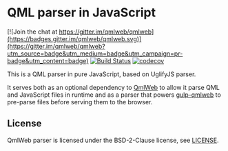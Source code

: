 # QML parser in JavaScript

[![Join the chat at https://gitter.im/qmlweb/qmlweb](https://badges.gitter.im/qmlweb/qmlweb.svg)](https://gitter.im/qmlweb/qmlweb?utm_source=badge&utm_medium=badge&utm_campaign=pr-badge&utm_content=badge)
[![Build Status](https://travis-ci.org/qmlweb/qmlweb-parser.svg?branch=master)](https://travis-ci.org/qmlweb/qmlweb-parser)
[![codecov](https://codecov.io/gh/qmlweb/qmlweb-parser/branch/master/graph/badge.svg)](https://codecov.io/gh/qmlweb/qmlweb-parser)

This is a QML parser in pure JavaScript, based on UglifyJS parser.

It serves both as an optional dependency to
[QmlWeb](https://github.com/qmlweb/qmlweb) to allow it parse QML and
JavaScript files in runtime and as a parser that powers
[gulp-qmlweb](https://github.com/qmlweb/gulp-qmlweb) to pre-parse
files before serving them to the browser.

## License

QmlWeb parser is licensed under the BSD-2-Clause license, see
[LICENSE](https://github.com/qmlweb/qmlweb-parser/blob/master/LICENSE).
